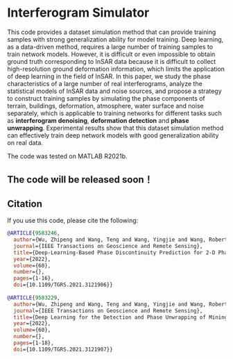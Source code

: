 # Interferogram Simulator

This code provides a dataset simulation method that can provide training samples with strong generalization ability for model training. Deep learning, as a data-driven method, requires a large number of training samples to train network models. However, it is difficult or even impossible to obtain ground truth corresponding to InSAR data because it is difficult to collect high-resolution ground deformation information, which limits the application of deep learning in the field of InSAR. In this paper, we study the phase characteristics of a large number of real interferograms, analyze the statistical models of InSAR data and noise sources, and propose a strategy to construct training samples by simulating the phase components of terrain, buildings, deformation, atmosphere, water surface and noise separately, which is applicable to training networks for different tasks such as **interferogram denoising**, **deformation detection** and **phase unwrapping**. Experimental results show that this dataset simulation method can effectively train deep network models with good generalization ability on real data.

The code was tested on MATLAB R2021b.



## The code will be released soon！



## Citation

If you use this code, please cite the following:
~~~BibTeX
@ARTICLE{9583246,
  author={Wu, Zhipeng and Wang, Teng and Wang, Yingjie and Wang, Robert and Ge, Daqing},
  journal={IEEE Transactions on Geoscience and Remote Sensing}, 
  title={Deep-Learning-Based Phase Discontinuity Prediction for 2-D Phase Unwrapping of SAR Interferograms}, 
  year={2022},
  volume={60},
  number={},
  pages={1-16},
  doi={10.1109/TGRS.2021.3121906}}
  
@ARTICLE{9583229,
  author={Wu, Zhipeng and Wang, Teng and Wang, Yingjie and Wang, Robert and Ge, Daqing},
  journal={IEEE Transactions on Geoscience and Remote Sensing}, 
  title={Deep Learning for the Detection and Phase Unwrapping of Mining-Induced Deformation in Large-Scale Interferograms}, 
  year={2022},
  volume={60},
  number={},
  pages={1-18},
  doi={10.1109/TGRS.2021.3121907}}
~~~

